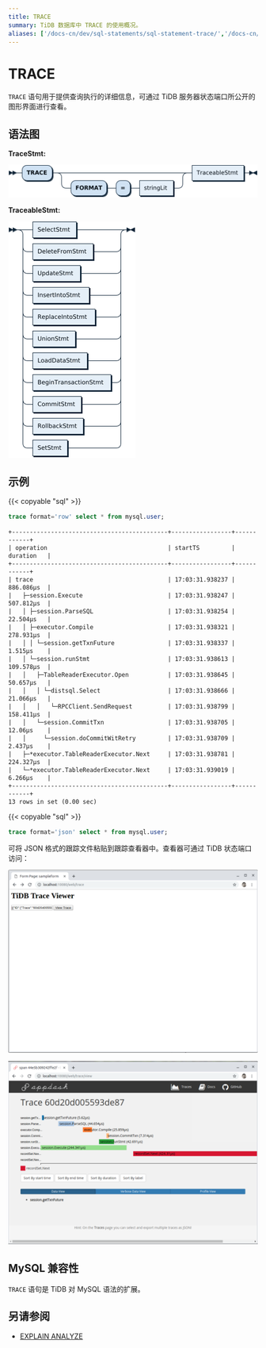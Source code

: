 ```yaml
---
title: TRACE
summary: TiDB 数据库中 TRACE 的使用概况。
aliases: ['/docs-cn/dev/sql-statements/sql-statement-trace/','/docs-cn/dev/reference/sql/statements/trace/']
---
```


# TRACE

`TRACE` 语句用于提供查询执行的详细信息，可通过 TiDB 服务器状态端口所公开的图形界面进行查看。

## 语法图

**TraceStmt:**

![TraceStmt](/media/sqlgram/TraceStmt.png)

**TraceableStmt:**

![TraceableStmt](/media/sqlgram/TraceableStmt.png)

## 示例

{{< copyable "sql" >}}

```sql
trace format='row' select * from mysql.user;
```

```
+--------------------------------------------+-----------------+------------+
| operation                                  | startTS         | duration   |
+--------------------------------------------+-----------------+------------+
| trace                                      | 17:03:31.938237 | 886.086µs  |
|   ├─session.Execute                        | 17:03:31.938247 | 507.812µs  |
|   │ ├─session.ParseSQL                     | 17:03:31.938254 | 22.504µs   |
|   │ ├─executor.Compile                     | 17:03:31.938321 | 278.931µs  |
|   │ │ └─session.getTxnFuture               | 17:03:31.938337 | 1.515µs    |
|   │ └─session.runStmt                      | 17:03:31.938613 | 109.578µs  |
|   │   ├─TableReaderExecutor.Open           | 17:03:31.938645 | 50.657µs   |
|   │   │ └─distsql.Select                   | 17:03:31.938666 | 21.066µs   |
|   │   │   └─RPCClient.SendRequest          | 17:03:31.938799 | 158.411µs  |
|   │   └─session.CommitTxn                  | 17:03:31.938705 | 12.06µs    |
|   │     └─session.doCommitWitRetry         | 17:03:31.938709 | 2.437µs    |
|   ├─*executor.TableReaderExecutor.Next     | 17:03:31.938781 | 224.327µs  |
|   └─*executor.TableReaderExecutor.Next     | 17:03:31.939019 | 6.266µs    |
+--------------------------------------------+-----------------+------------+
13 rows in set (0.00 sec)
```

{{< copyable "sql" >}}

```sql
trace format='json' select * from mysql.user;
```

可将 JSON 格式的跟踪文件粘贴到跟踪查看器中。查看器可通过 TiDB 状态端口访问：

![TiDB Trace Viewer-1](/media/trace-paste.png)

![TiDB Trace Viewer-2](/media/trace-view.png)

## MySQL 兼容性

`TRACE` 语句是 TiDB 对 MySQL 语法的扩展。

## 另请参阅

* [EXPLAIN ANALYZE](/sql-statements/sql-statement-explain-analyze.md)
